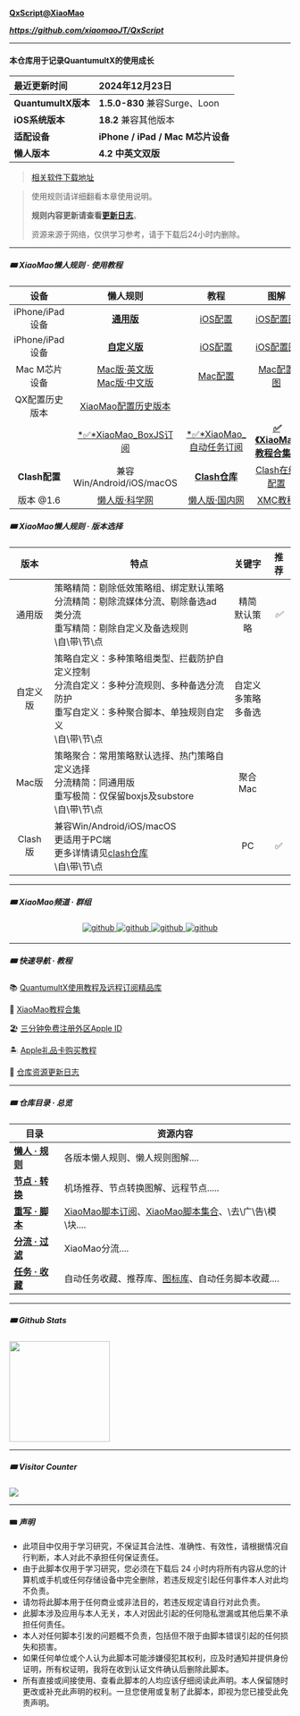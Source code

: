 **[QxScript@XiaoMao](https://github.com/xiaomaoJT/QxScript)** 

***https://github.com/xiaomaoJT/QxScript***

------------

#### 本仓库用于记录QuantumultX的使用成长

| 最近更新时间        | **2024年12月23日**                |
| :------------------ | :-------------------------------- |
| **QuantumultX版本** | **1.5.0-830** 兼容Surge、Loon            |
| **iOS系统版本**     | **18.2** 兼容其他版本                   |
| **适配设备**        | **iPhone / iPad / Mac M芯片设备** |
| **懒人版本**        | **4.2** **中英文双版**                |

> [相关软件下载地址](https://github.com/xiaomaoJT/QxScript/blob/main/RELATED.md)

> 使用规则请详细翻看本章使用说明。
>
> **规则内容更新请查看[更新日志](#update)**。
>
> 资源来源于网络，仅供学习参考，请于下载后24小时内删除。



------

##### 🎟 XiaoMao懒人规则 · 使用教程

|      设备       |                           懒人规则                           |             教程             |                             图解                             |
| :-------------: | :----------------------------------------------------------: | :-------------------------------: | :----------------------------------------------------------: |
| iPhone/iPad设备 | **[通用版](https://raw.githubusercontent.com/xiaomaoJT/QxScript/main/lazy/iOS/general/QX_XiaoMao_CN.conf)** | [iOS配置](https://github.com/xiaomaoJT/QxScript/blob/main/COURSE.md) | [iOS配置图](https://github.com/xiaomaoJT/QxScript/blob/main/lazy/iOS/配置图解) |
| iPhone/iPad设备 | **[自定义版](https://raw.githubusercontent.com/xiaomaoJT/QxScript/main/lazy/iOS/custom/QX_XiaoMao_CN.conf)** | [iOS配置](https://github.com/xiaomaoJT/QxScript/blob/main/COURSE.md) | [iOS配置图](https://github.com/xiaomaoJT/QxScript/blob/main/lazy/iOS/配置图解) |
|  Mac M芯片设备  | [Mac版·英文版](https://raw.githubusercontent.com/xiaomaoJT/QxScript/main/lazy/macOS/QX_XiaoMao.conf)<br />[Mac版·中文版](https://raw.githubusercontent.com/xiaomaoJT/QxScript/main/lazy/macOS/QX_XiaoMao_CN.conf) | [Mac配置](https://github.com/xiaomaoJT/QxScript/tree/main/lazy/macOS) | [Mac配置图](https://github.com/xiaomaoJT/QxScript/tree/main/lazy/macOS/配置图解) |
| QX配置历史版本 | [XiaoMao配置历史版本](https://github.com/xiaomaoJT/QxScript/tree/main/lazy/oldConfig) |  |  |
|  | [*✅*XiaoMao_BoxJS订阅](https://raw.githubusercontent.com/xiaomaoJT/QxScript/main/rewrite/boxJS/XiaoMao.json) | [*✅*XiaoMao_自动任务订阅](https://raw.githubusercontent.com/xiaomaoJT/QxScript/main/rewrite/boxJS/XiaoMaoAutoTask.json) | **[*✅*《XiaoMao教程合集》](http://mp.weixin.qq.com/mp/homepage?__biz=MzI3MjE3NTc4OA==&hid=1&sn=69f77280608382e9ab1e6afac8c2a881&scene=18#wechat_redirect)** |
| **Clash配置** | 兼容Win/Android/iOS/macOS | **[Clash仓库](https://github.com/xiaomaoJT/clash)** | [Clash在线配置](https://static-mp-4c1955c1-4e3f-4ed7-9f2b-ea2165e28195.next.bspapp.com/xiaomao-clash/index.html#/) |
| 版本 @1.6 | [懒人版·科学网](https://raw.githubusercontent.com/xiaomaoJT/clash/main/yaml/Clash_XiaoMao.yaml) | [懒人版·国内网](https://raw.githubusercontenhttps://raw.githubusercontent.com/xiaomaoJT/clash/main/yaml/Clash_Cdn_XiaoMao.yaml) | [XMC教程](https://github.com/xiaomaoJT/QxScript/tree/main/lazy/yaml) |



##### 🎟 XiaoMao懒人规则 · 版本选择

|   版本   | 特点                                                         |             关键字             | 推荐 |
| :------: | ------------------------------------------------------------ | :----------------------------: | :--: |
|  通用版  | 策略精简：剔除低效策略组、绑定默认策略<br />分流精简：剔除流媒体分流、剔除备选ad类分流<br />重写精简：剔除自定义及备选规则<br />\自\带\节\点 |       精简<br />默认策略       | *✅*  |
| 自定义版 | 策略自定义：多种策略组类型、拦截防护自定义控制<br />分流自定义：多种分流规则、多种备选分流防护<br />重写自定义：多种聚合脚本、单独规则自定义<br />\自\带\节\点 | 自定义<br />多策略<br />多备选 |      |
|  Mac版   | 策略聚合：常用策略默认选择、热门策略自定义选择<br />分流精简：同通用版<br />重写极简：仅保留boxjs及substore<br />\自\带\节\点 |         聚合<br />Mac          |      |
| Clash版  | 兼容Win/Android/iOS/macOS<br />更适用于PC端<br />更多详情请见[clash仓库](https://github.com/xiaomaoJT/clash)<br />\自\带\节\点 |               PC               |  ✅   |



------------

##### 🎟 XiaoMao频道 · 群组

<div align="center">
<a href="https://t.me/xiaomaoJT" target="_blank">
<img src=https://img.shields.io/badge/Telegram-XiaoMao频道-blue alt=github style="margin-bottom: 5px;" />
</a>
<a href="https://t.me/hSuMjrQppKE5MWU9" target="_blank">
<img src=https://img.shields.io/badge/Telegram-XiaoMao%E7%BE%A4%E8%81%8A-red alt=github style="margin-bottom: 5px;" />
</a>
<a href="https://t.me/Xiao_MaoMao_bot" target="_blank">
<img src=https://img.shields.io/badge/Robot-XiaoMaoBot-orange alt=github style="margin-bottom: 5px;" />
</a>
<a href="https://github.com/xiaomaoJT/xiaomaoJT/blob/main/photo/qrcode.jpg?raw=true" target="_blank">
<img src=https://img.shields.io/badge/WeChat-小帽集团-green alt=github style="margin-bottom: 5px;" />
</a>
</div>



------

##### 🎟 快速导航 · 教程

📚 [QuantumultX使用教程及远程订阅精品库](https://github.com/xiaomaoJT/QxScript/blob/main/COURSE.md)

🧰 [XiaoMao教程合集](http://mp.weixin.qq.com/mp/homepage?__biz=MzI3MjE3NTc4OA==&hid=1&sn=69f77280608382e9ab1e6afac8c2a881&scene=18#wechat_redirect)

🏖 [三分钟免费注册外区Apple ID](https://mp.weixin.qq.com/s/YzYsF9QyHZVJK9P7bsrURQ)

🏝 [Apple礼品卡购买教程](https://mp.weixin.qq.com/s/Ehi23fjFpeUc2DocnQb4hw)

📖<span id='update'> [仓库资源更新日志](https://github.com/xiaomaoJT/QxScript/blob/main/UPDATELOG.md)</span>



------------

##### 🎟 仓库目录 · 总览

| **目录**                                                     | 资源内容                                                     |
| ------------------------------------------------------------ | ------------------------------------------------------------ |
| **[懒人 · 规则](https://github.com/xiaomaoJT/QxScript/tree/main/lazy)** | 各版本懒人规则、懒人规则图解....                             |
| **[节点 · 转换](https://github.com/xiaomaoJT/QxScript/tree/main/server)** | 机场推荐、节点转换图解、远程节点.....                        |
| **[重写 · 脚本](https://github.com/xiaomaoJT/QxScript/tree/main/rewrite)** | [XiaoMao脚本订阅](https://raw.githubusercontent.com/xiaomaoJT/QxScript/main/rewrite/boxJS/XiaoMao.json)、[XiaoMao脚本集合](https://github.com/xiaomaoJT/QxScript/tree/main/rewrite/boxJS)、\去\广\告\模\块\.... |
| **[分流 · 过滤](https://github.com/xiaomaoJT/QxScript/tree/main/filter)** | XiaoMao分流....                                              |
| **[任务 · 收藏](https://github.com/xiaomaoJT/QxScript/tree/main/auto)** | 自动任务收藏、推荐库、[图标库](http://s.nfangbian.com/3jy)、自动任务脚本收藏....                   |



------

##### 🎟 Github Stats

<div align="left">
<img src="https://github-readme-stats.vercel.app/api?username=xiaomaoJT&show_icons=true&count_private=true&hide_border=true" align="center" style="height:180px;" />
</div>



------

##### 🎟 Visitor Counter

<div align="left">
<img src="https://komarev.com/ghpvc/?username=xiaomaoJT&&style=flat-square" align="center" />
</div>



------------

#### 🎟 ***声明***

- 此项目中仅用于学习研究，不保证其合法性、准确性、有效性，请根据情况自行判断，本人对此不承担任何保证责任。
- 由于此脚本仅用于学习研究，您必须在下载后 24 小时内将所有内容从您的计算机或手机或任何存储设备中完全删除，若违反规定引起任何事件本人对此均不负责。
- 请勿将此脚本用于任何商业或非法目的，若违反规定请自行对此负责。
- 此脚本涉及应用与本人无关，本人对因此引起的任何隐私泄漏或其他后果不承担任何责任。
- 本人对任何脚本引发的问题概不负责，包括但不限于由脚本错误引起的任何损失和损害。
- 如果任何单位或个人认为此脚本可能涉嫌侵犯其权利，应及时通知并提供身份证明，所有权证明，我将在收到认证文件确认后删除此脚本。
- 所有直接或间接使用、查看此脚本的人均应该仔细阅读此声明。本人保留随时更改或补充此声明的权利。一旦您使用或复制了此脚本，即视为您已接受此免责声明。
